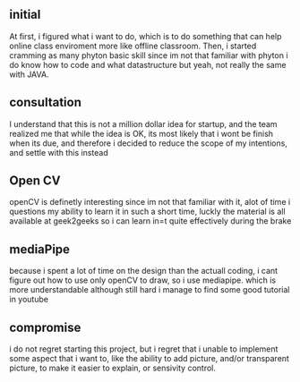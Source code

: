 ## initial

At first, i figured what i want to do, which is to do something that can help online class enviroment more like offline classroom. Then, i started cramming as many phyton basic skill since im not that familiar with phyton
i do know how to code and what datastructure but yeah, not really the same with JAVA.

## consultation

I understand that this is not a million dollar idea for startup, and the team realized me that while the idea is OK, its most likely that i wont be finish when its due, and therefore i decided
to reduce the scope of my intentions, and settle with this instead

## Open CV

openCV is definetly interesting since im not that familiar with it, alot of time i questions my ability to learn it in such a short time, luckly the material is all available at geek2geeks
so i can learn in=t quite effectively during the brake

## mediaPipe

because i spent a lot of time on the design than the actuall coding, i cant figure out how to use only openCV to draw, so i use mediapipe. which is more understandable although still hard
i manage to find some good tutorial in youtube 

## compromise

i do not regret starting this project, but i regret that i unable to implement some aspect that i want to, like the ability to add picture, and/or transparent picture, to make it easier to 
explain, or sensivity control.
